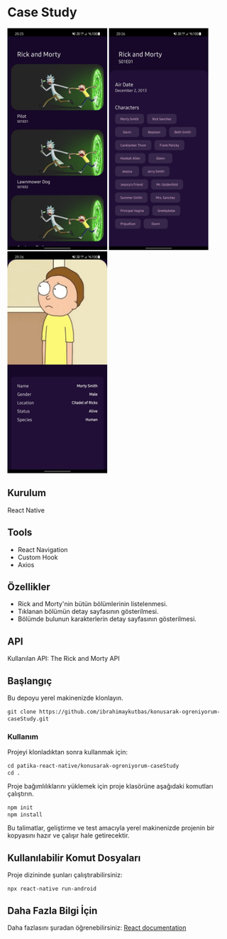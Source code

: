 # Case Study

<img src="images/ss.jpeg" height="500"> <img src="images/ss1.jpeg" height="500"> <img src="images/ss2.jpeg" height="500">

## Kurulum

React Native

## Tools

- React Navigation
- Custom Hook
- Axios

## Özellikler

- Rick and Morty'nin bütün bölümlerinin listelenmesi.
- Tıklanan bölümün detay sayfasının gösterilmesi.
- Bölümde bulunun karakterlerin detay sayfasının gösterilmesi.

## API

Kullanılan API: The Rick and Morty API

## Başlangıç

Bu depoyu yerel makinenizde klonlayın.

```
git clone https://github.com/ibrahimaykutbas/konusarak-ogreniyorum-caseStudy.git
```

### Kullanım

Projeyi klonladıktan sonra kullanmak için:

```
cd patika-react-native/konusarak-ogreniyorum-caseStudy
cd .
```

Proje bağımlılıklarını yüklemek için proje klasörüne aşağıdaki komutları çalıştırın.

```
npm init
npm install
```

Bu talimatlar, geliştirme ve test amacıyla yerel makinenizde projenin bir kopyasını hazır ve çalışır hale getirecektir.

## Kullanılabilir Komut Dosyaları

Proje dizininde şunları çalıştırabilirsiniz:

```
npx react-native run-android
```

## Daha Fazla Bilgi İçin

Daha fazlasını şuradan öğrenebilirsiniz: [React documentation](https://reactnative.dev/)
